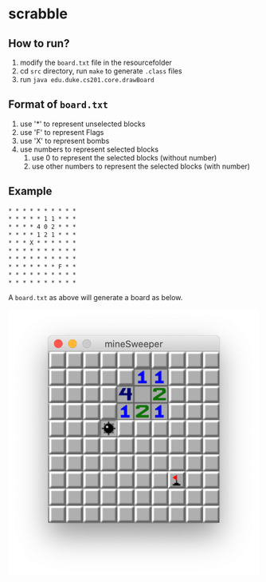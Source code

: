 # scrabble

## How to run?
1. modify the `board.txt` file in the resourcefolder
2. cd `src` directory, run `make` to generate `.class` files
3. run `java edu.duke.cs201.core.drawBoard`

## Format of `board.txt`
1. use '*' to represent unselected blocks
2. use 'F' to represent Flags
3. use 'X' to represent bombs
4. use numbers to represent selected blocks
	1. use 0 to represent the selected blocks (without number)
	2. use other numbers to represent the selected blocks (with number)

## Example

```
* * * * * * * * * *
* * * * * 1 1 * * *
* * * * 4 0 2 * * *
* * * * 1 2 1 * * *
* * * X * * * * * *
* * * * * * * * * *
* * * * * * * * * *
* * * * * * * F * *
* * * * * * * * * *
* * * * * * * * * *
```

A `board.txt` as above will generate a board as below.

![board](example.png)
